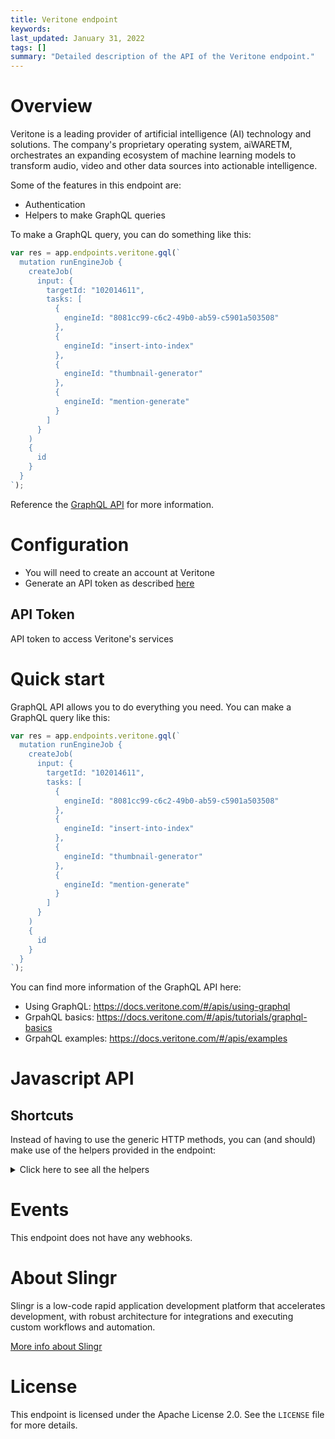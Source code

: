 ```yaml
---
title: Veritone endpoint
keywords:
last_updated: January 31, 2022
tags: []
summary: "Detailed description of the API of the Veritone endpoint."
---
```


# Overview

Veritone is a leading provider of artificial intelligence (AI) technology and solutions. The company's proprietary operating system, aiWARETM, orchestrates an expanding ecosystem of machine learning models to transform audio, video and other data sources into actionable intelligence.

Some of the features in this endpoint are:

- Authentication
- Helpers to make GraphQL queries

To make a GraphQL query, you can do something like this:

```js
var res = app.endpoints.veritone.gql(`
  mutation runEngineJob {
    createJob(
      input: {
        targetId: "102014611",
        tasks: [
          {
            engineId: "8081cc99-c6c2-49b0-ab59-c5901a503508"
          },
          {
            engineId: "insert-into-index"
          },
          {
            engineId: "thumbnail-generator"
          },
          {
            engineId: "mention-generate"
          }
        ]
      }
    )
    {
      id
    }
  }
`);
```

Reference the [GraphQL API](https://docs.veritone.com/#/apis/using-graphql) for more information.

# Configuration

- You will need to create an account at Veritone
- Generate an API token as described [here](https://docs.veritone.com/#/apis/authentication)

## API Token
API token to access Veritone's services

# Quick start

GraphQL API allows you to do everything you need. You can make a GraphQL query like this:

```js
var res = app.endpoints.veritone.gql(`
  mutation runEngineJob {
    createJob(
      input: {
        targetId: "102014611",
        tasks: [
          {
            engineId: "8081cc99-c6c2-49b0-ab59-c5901a503508"
          },
          {
            engineId: "insert-into-index"
          },
          {
            engineId: "thumbnail-generator"
          },
          {
            engineId: "mention-generate"
          }
        ]
      }
    )
    {
      id
    }
  }
`);
```

You can find more information of the GraphQL API here:

- Using GraphQL: https://docs.veritone.com/#/apis/using-graphql
- GrpahQL basics: https://docs.veritone.com/#/apis/tutorials/graphql-basics
- GrpahQL examples: https://docs.veritone.com/#/apis/examples

# Javascript API

## Shortcuts

Instead of having to use the generic HTTP methods, you can (and should) make use of the helpers provided in the endpoint:
<details>
    <summary>Click here to see all the helpers</summary>

<br>

* API URL: '/v3/graphql'
* HTTP Method: 'POST'
* More info: https://docs.veritone.com/#/apis/tutorials/graphql-basics
```javascript
app.endpoints.veritone.gql(query)
```

</details>

# Events

This endpoint does not have any webhooks.

# About Slingr

Slingr is a low-code rapid application development platform that accelerates development, with robust architecture for integrations and executing custom workflows and automation.

[More info about Slingr](https://slingr.io)

# License

This endpoint is licensed under the Apache License 2.0. See the `LICENSE` file for more details.
